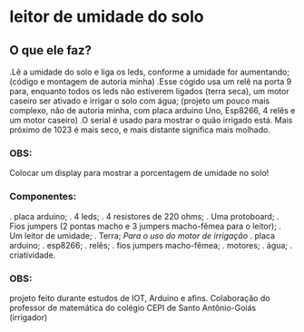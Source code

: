 # leitor de umidade do solo
## O que ele faz?
 .Lê a umidade do solo e liga os leds, conforme a umidade for aumentando;(código e montagem de autoria minha)
 .Esse cógido usa um relê na porta 9 para, enquanto todos os leds não estiverem ligados (terra seca), um motor caseiro ser ativado e irrigar o solo com água;
 (projeto um pouco mais complexo, não de autoria minha, com placa arduino Uno, Esp8266, 4 relês e um motor caseiro)
 .O serial é usado para mostrar o quão  irrigado está. Mais próximo de 1023 é mais seco, e  mais distante significa mais molhado.
 ### OBS: 
  Colocar um display para mostrar a porcentagem de umidade no solo!
 ### Componentes:
  . placa arduino;
  . 4 leds;
  . 4 resistores de 220 ohms;
  . Uma protoboard;
  . Fios jumpers (2 pontas macho e 3 jumpers macho-fêmea para o leitor);
  . Um leitor de umidade;
  . Terra;
  *Para o uso do motor de irrigação*
  . placa arduino;
  . esp8266;
  . relês;
  . fios jumpers macho-fêmea;
  . motores;
  . água;
  . criatividade.
 ### OBS:
  projeto feito durante estudos de IOT, Arduino e afins. Colaboração do professor de matemática do colégio CEPI de Santo Antônio-Goiás (irrigador)
  
  
